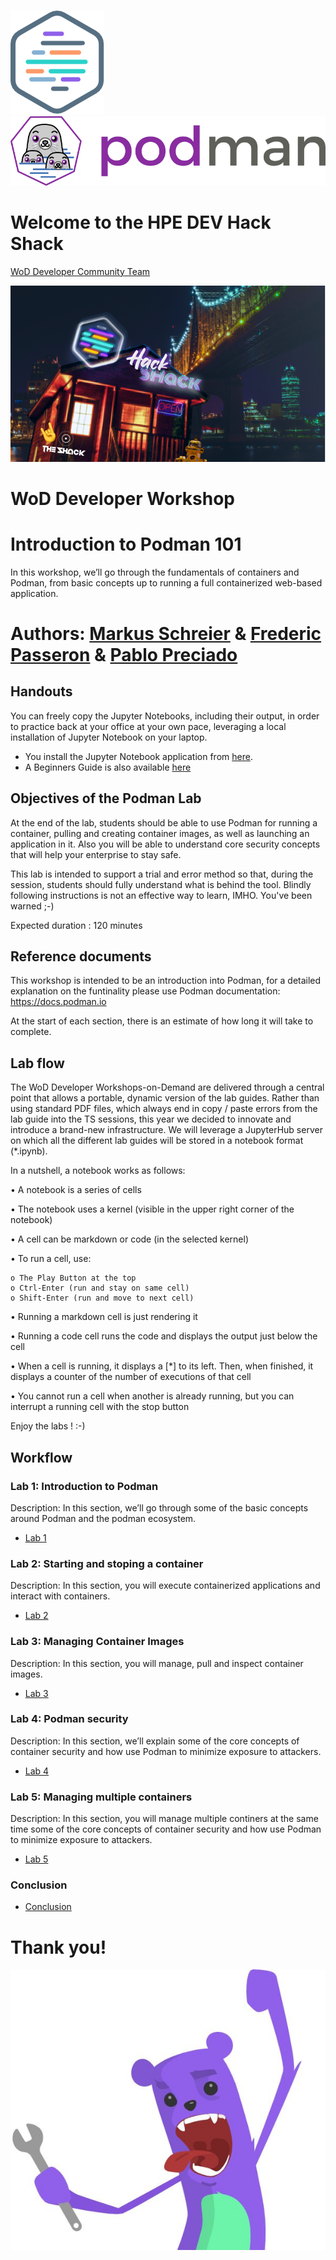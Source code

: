![HPEDEVlogo](Pictures/hpe-dev-logo.png)    ![podmanlogo](Pictures/podman-logo.png)  

# Welcome to the HPE DEV Hack Shack
[WoD Developer Community Team](https://wod.io)

<p align="center">
<img src="Pictures/hackshackdisco.png">

</p>

# WoD Developer Workshop



# Introduction to Podman 101
In this workshop, we’ll go through the fundamentals of containers and Podman, from basic concepts up to running a full containerized web-based application. 

# Authors: [Markus Schreier](mailto:mschreie@redhat.com) & [Frederic Passeron](mailto:frederic.passeron@hpe.com) & [Pablo Preciado](mailto:ppreciad@redhat.com) 

## Handouts
You can freely copy the Jupyter Notebooks, including their output, in order to practice back at your office at your own pace, leveraging a local installation of Jupyter Notebook on your laptop.
- You install the Jupyter Notebook application from [here](https://jupyter.org/install). 
- A Beginners Guide is also available [here](https://jupyter-notebook-beginner-guide.readthedocs.io/en/latest/what_is_jupyter.html)

## Objectives of the Podman Lab
At the end of the lab, students should be able to use Podman for running a container, pulling and creating container images, as well as launching an application in it. Also you will be able to understand core security concepts that will help your enterprise to stay safe.

This lab is intended to support a trial and error method so that, during the session, students should fully understand what is behind the tool. Blindly following instructions is not an effective way to learn, IMHO. You've been warned ;-)

Expected duration : 120 minutes

## Reference documents
This workshop is intended to be an introduction into Podman, for a detailed explanation on the funtinality please use Podman documentation: https://docs.podman.io

At the start of each section, there is an estimate of how long it will take to complete.


## Lab flow
The WoD Developer Workshops-on-Demand are delivered through a central point that allows a portable, dynamic version of the lab guides. Rather than using standard PDF files, which always end in copy / paste errors from the lab guide into the TS sessions, this year we decided to innovate and introduce a brand-new infrastructure. We will leverage a JupyterHub server on which all the different lab guides will be stored in a notebook format (*.ipynb).

In a nutshell, a notebook works as follows:

• A notebook is a series of cells

• The notebook uses a kernel (visible in the upper right corner of the notebook)

• A cell can be markdown or code (in the selected kernel)

• To run a cell, use:

    o The Play Button at the top
    o Ctrl-Enter (run and stay on same cell)
    o Shift-Enter (run and move to next cell)
    
• Running a markdown cell is just rendering it

• Running a code cell runs the code and displays the output just below the cell

• When a cell is running, it displays a [*] to its left. Then, when finished, it displays a counter of the number of executions of that cell

• You cannot run a cell when another is already running, but you can interrupt a running cell with the stop button

Enjoy the labs ! :-)

## Workflow

### Lab 1: Introduction to Podman
Description: In this section, we’ll go through some of the basic concepts around Podman and the podman ecosystem.
* [Lab 1](1-WKSHP-Intro-to-Containers-techno.ipynb)

### Lab 2: Starting and stoping a container
Description: In this section, you will execute containerized applications and interact with containers.
* [Lab 2](2-WKSHP-Podman-hello-world.ipynb)

### Lab 3: Managing Container Images
Description: In this section, you will manage, pull and inspect container images.
* [Lab 3](3-WKSHP-Managing-container-images.ipynb)

### Lab 4: Podman security
Description: In this section, we’ll explain some of the core concepts of container security and how use Podman to minimize exposure to attackers.
* [Lab 4](4-WKSHP-Podman-security.ipynb)

### Lab 5: Managing multiple containers
Description: In this section, you will manage multiple continers at the same time  some of the core concepts of container security and how use Podman to minimize exposure to attackers.
* [Lab 5](5-WKSHP-Managing-multiple-containers.ipynb)

### Conclusion
* [Conclusion](6-WKSHP-Conclusion.ipynb)

# Thank you!
![grommet.JPG](Pictures/grommet.JPG)
